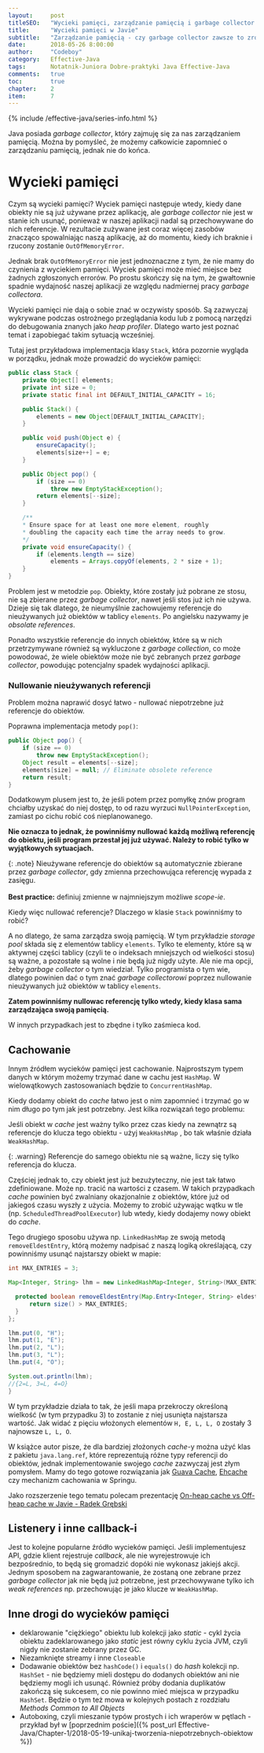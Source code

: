 ```yaml
---
layout:     post
titleSEO:	"Wycieki pamięci, zarządzanie pamięcią i garbage collector w Javie"
title:      "Wycieki pamięci w Javie"
subtitle:   "Zarządzanie pamięcią - czy garbage collector zawsze to zrobi za nas?"
date:       2018-05-26 8:00:00
author:     "Codeboy"
category:   Effective-Java
tags:	    Notatnik-Juniora Dobre-praktyki Java Effective-Java
comments:   true
toc:        true
chapter:    2
item:       7
---
```


{% include /effective-java/series-info.html %}

Java posiada *garbage collector*, który zajmuję się za nas zarządzaniem pamięcią. Można by pomyśleć, że możemy całkowicie zapomnieć o zarządzaniu pamięcią, jednak nie do końca.

# Wycieki pamięci

Czym są wycieki pamięci? Wyciek pamięci następuje wtedy, kiedy dane obiekty nie są już używane przez aplikację, ale *garbage collector* nie jest w stanie ich usunąć, ponieważ w naszej aplikacji nadal są przechowywane do nich referencje. W rezultacie zużywane jest coraz więcej zasobów znacząco spowalniając naszą aplikację, aż do momentu, kiedy ich braknie i rzucony zostanie `OutOfMemoryError`.

Jednak brak `OutOfMemoryError` nie jest jednoznaczne z tym, że nie mamy do czynienia z wyciekiem pamięci. Wyciek pamięci może mieć miejsce bez żadnych zgłoszonych errorów. Po prostu skończy się na tym, że gwałtownie spadnie wydajność naszej aplikacji ze względu nadmiernej pracy *garbage collectora*.

Wycieki pamięci nie dają o sobie znać w oczywisty sposób.  Są zazwyczaj wykrywane podczas ostrożnego przeglądania kodu lub z pomocą narzędzi do debugowania znanych jako *heap profiler*. Dlatego warto jest poznać temat i zapobiegać takim sytuacją wcześniej.

Tutaj jest przykładowa implementacja klasy `Stack`, która pozornie wygląda w porządku, jednak może prowadzić do wycieków pamięci:

```java
public class Stack {
	private Object[] elements;
	private int size = 0;
	private static final int DEFAULT_INITIAL_CAPACITY = 16;

	public Stack() {
		elements = new Object[DEFAULT_INITIAL_CAPACITY];
	}

	public void push(Object e) {
		ensureCapacity();
		elements[size++] = e;
	}

	public Object pop() {
		if (size == 0)
			throw new EmptyStackException();
		return elements[--size];
	}

	/**
	* Ensure space for at least one more element, roughly
	* doubling the capacity each time the array needs to grow.
	*/
	private void ensureCapacity() {
		if (elements.length == size)
			elements = Arrays.copyOf(elements, 2 * size + 1);
	}
}
```

Problem jest w metodzie `pop`. Obiekty, które zostały już pobrane ze stosu, nie są zbierane przez *garbage collector*, nawet jeśli stos już ich nie używa.  Dzieje się tak dlatego, że nieumyślnie zachowujemy referencje do nieużywanych już obiektów w tablicy `elements`. Po angielsku nazywamy je *obsolate references*.

Ponadto wszystkie referencje do innych obiektów, które są w nich przetrzymywane również są wykluczone z *garbage collection*, co może powodować, że wiele obiektów może nie być zebranych przez *garbage collector*, powodując potencjalny spadek wydajności aplikacji.

### Nullowanie nieużywanych referencji

Problem można naprawić dosyć łatwo - nullować niepotrzebne już referencje do obiektów.

Poprawna implementacja metody `pop()`:

```java
public Object pop() {
	if (size == 0)
		throw new EmptyStackException();
	Object result = elements[--size];
	elements[size] = null; // Eliminate obsolete reference
	return result;
}
```
Dodatkowym plusem jest to, że jeśli potem przez pomyłkę znów program chciałby uzyskać do niej dostęp, to od razu wyrzuci `NullPointerException`, zamiast po cichu robić coś nieplanowanego.

**Nie oznacza to jednak, że powinniśmy nullować każdą możliwą referencję do obiektu, jeśli program przestał jej już używać. Należy to robić tylko w wyjątkowych sytuacjach.**

{: .note}
Nieużywane referencje do obiektów są automatycznie zbierane przez *garbage collector*, gdy zmienna przechowująca referencję wypada z zasięgu. <br>  <br>
**Best practice:** definiuj zmienne w najmniejszym możliwe *scope-ie*.

Kiedy więc nullować referencje? Dlaczego w klasie `Stack` powinniśmy to robić?

A no dlatego, że sama zarządza swoją pamięcią. W tym przykładzie *storage pool* składa się z elementów tablicy `elements`. Tylko te elementy, które są w aktywnej części tablicy (czyli te o indeksach mniejszych od wielkości stosu) są ważne, a pozostałe są wolne i nie będą już nigdy użyte. Ale nie ma opcji, żeby *garbage collector* o tym wiedział. Tylko programista o tym wie, dlatego powinien dać o tym znać *garbage collectorowi* poprzez nullowanie nieużywanych już obiektów w tablicy `elements`.

**Zatem powinniśmy nullowac referencję tylko wtedy, kiedy klasa sama zarządzająca swoją pamięcią.**

W innych przypadkach jest to zbędne i tylko zaśmieca kod.

## Cachowanie

Innym źródłem wycieków pamięci jest cachowanie.  Najprostszym typem danych w którym możemy trzymać dane w cachu  jest `HashMap`. W wielowątkowych zastosowaniach będzie to `ConcurrentHashMap`.

Kiedy dodamy obiekt do *cache* łatwo jest o nim zapomnieć i trzymać go w nim długo po tym jak jest potrzebny. Jest kilka rozwiązań tego problemu:

Jeśli obiekt w *cache* jest ważny tylko przez czas kiedy na zewnątrz są referencje do klucza tego obiektu - użyj `WeakHashMap` , bo tak właśnie działa `WeakHashMap`.

{: .warning}
Referencje do samego obiektu nie są ważne, liczy się tylko referencja do klucza.

Częściej jednak to, czy obiekt jest już bezużyteczny, nie jest tak łatwo zdefiniowane. Może np. tracić na wartości z czasem. W takich przypadkach *cache* powinien być zwalniany okazjonalnie z obiektów, które już od jakiegoś czasu wyszły z użycia. Możemy to zrobić używając wątku w tle (np. `ScheduledThreadPoolExecutor`) lub wtedy, kiedy dodajemy nowy obiekt do *cache*.

Tego drugiego sposobu używa np. `LinkedHashMap` ze swoją metodą `removeEldestEntry`, którą możemy nadpisać z naszą logiką określającą, czy powinniśmy usunąć najstarszy obiekt w mapie:

```java
int MAX_ENTRIES = 3;

Map<Integer, String> lhm = new LinkedHashMap<Integer, String>(MAX_ENTRIES + 1, .75F, false) {

  protected boolean removeEldestEntry(Map.Entry<Integer, String> eldest) {
	  return size() > MAX_ENTRIES;
  }
};

lhm.put(0, "H");
lhm.put(1, "E");
lhm.put(2, "L");
lhm.put(3, "L");
lhm.put(4, "O");

System.out.println(lhm);
//{2=L, 3=L, 4=O}
}
```

W tym przykładzie działa to tak, że jeśli mapa przekroczy określoną wielkość (w tym przypadku 3) to zostanie z niej usunięta najstarsza wartość. Jak widać z pięciu włożonych elementów `H, E, L, L, O` zostały 3 najnowsze `L, L, O`.

W książce autor pisze, że dla bardziej złożonych *cache*-y można użyć klas z pakietu `java.lang.ref`, które reprezentują różne typy referencji do obiektów, jednak implementowanie swojego *cache* zazwyczaj jest złym pomysłem. Mamy do tego gotowe rozwiązania jak [Guava Cache](http://www.baeldung.com/guava-cache), [Ehcache](http://www.baeldung.com/ehcache) czy mechanizm cachowania w Springu.

Jako rozszerzenie tego tematu polecam prezentację [On-heap cache vs Off-heap cache w Javie - Radek Grębski](https://www.youtube.com/watch?v=wfPl_aNj4Pc)

## Listenery i inne callback-i

Jest to kolejne popularne źródło wycieków pamięci. Jeśli implementujesz API, gdzie klient rejestruje *callback*, ale nie wyrejestrowuje ich bezpośrednio, to będą się gromadzić dopóki nie wykonasz jakiejś akcji. Jednym sposobem na zagwarantowanie, że zostaną one zebrane przez *garbage collector* jak nie będą już potrzebne, jest przechowywane tylko ich *weak references* np. przechowując je jako klucze w `WeakHashMap`.

## Inne drogi do wycieków pamięci

- deklarowanie "ciężkiego" obiektu lub kolekcji jako *static* - cykl życia obiektu zadeklarowanego jako *static* jest równy cyklu życia JVM, czyli nigdy nie zostanie zebrany przez GC.
- Niezamknięte streamy i inne `Closeable`
- Dodawanie obiektów bez `hashCode()` i  `equals()` do *hash* kolekcji np. `HashSet` - nie będziemy mieli dostępu do dodanych obiektów ani nie będziemy mogli ich usunąć. Również próby dodania duplikatów zakończą się sukcesem, co nie powinno mieć miejsca w przypadku `HashSet`. Będzie o tym też mowa w kolejnych postach z rozdziału *Methods Common to All Objects*
- Autoboxing, czyli mieszanie typów prostych i ich wraperów w pętlach - przykład był w [poprzednim poście]({% post_url Effective-Java/Chapter-1/2018-05-19-unikaj-tworzenia-niepotrzebnych-obiektow %})